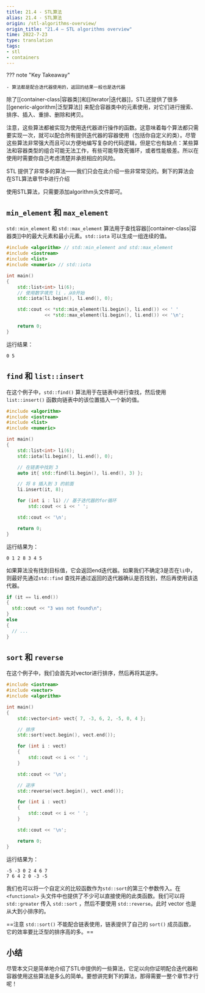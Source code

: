 ```yaml
---
title: 21.4 - STL算法
alias: 21.4 - STL算法
origin: /stl-algorithms-overview/
origin_title: "21.4 — STL algorithms overview"
time: 2022-7-23
type: translation
tags:
- stl
- containers
---
```


??? note "Key Takeaway"

	- 算法都是配合迭代器使用的，返回的结果一般也是迭代器


除了[[container-class|容器类]]和[[iterator|迭代器]]，STL还提供了很多[[generic-algorithm|泛型算法]] 来配合容器类中的元素使用，对它们进行搜索、排序、插入、重排、删除和拷贝。

注意，这些算法都被实现为使用迭代器进行操作的函数。这意味着每个算法都只需要实现一次，就可以配合所有提供迭代器的容器使用（包括你自定义的类）。尽管这些算法非常强大而且可以方便地编写复杂的代码逻辑，但是它也有缺点：某些算法和容器类型的组合可能无法工作，有些可能导致死循环，或者性能极差。所以在使用时需要你自己考虑清楚并承担相应的风险。

STL 提供了非常多的算法——我们只会在此介绍一些非常常见的。剩下的算法会在STL算法章节中进行介绍

使用STL算法，只需要添加algorithm头文件即可。

## `min_element` 和 `max_element`

`std::min_element` 和 `std::max_element` 算法用于查找容器[[container-class|容器类]]中的最大元素和最小元素。`std::iota` 可以生成一组连续的值。

```cpp
#include <algorithm> // std::min_element and std::max_element
#include <iostream>
#include <list>
#include <numeric> // std::iota

int main()
{
    std::list<int> li(6);
    // 使用数字填充 li ，从0开始
    std::iota(li.begin(), li.end(), 0);

    std::cout << *std::min_element(li.begin(), li.end()) << ' '
              << *std::max_element(li.begin(), li.end()) << '\n';

    return 0;
}
```

运行结果：

```
0 5
```

## `find` 和 `list::insert`

在这个例子中，`std::find()` 算法用于在链表中进行查找，然后使用 `list::insert()` 函数向链表中的该位置插入一个新的值。

```cpp
#include <algorithm>
#include <iostream>
#include <list>
#include <numeric>

int main()
{
    std::list<int> li(6);
    std::iota(li.begin(), li.end(), 0);

    // 在链表中找到 3 
    auto it{ std::find(li.begin(), li.end(), 3) };

    // 将 8 插入到 3 的前面
    li.insert(it, 8);

    for (int i : li) // 基于迭代器的for循环
        std::cout << i << ' ';

    std::cout << '\n';

    return 0;
}
```

运行结果为：

```
0 1 2 8 3 4 5
```

如果算法没有找到目标值，它会返回end迭代器。如果我们不确定3是否在`li`中，则最好先通过`std::find` 查找并通过返回的迭代器确认是否找到，然后再使用该迭代器。

```cpp
if (it == li.end())
{
  std::cout << "3 was not found\n";
}
else
{
  // ...
}
```

## `sort` 和 `reverse`

在这个例子中，我们会首先对vector进行排序，然后再将其逆序。

```cpp
#include <iostream>
#include <vector>
#include <algorithm>

int main()
{
    std::vector<int> vect{ 7, -3, 6, 2, -5, 0, 4 };

    // 排序
    std::sort(vect.begin(), vect.end());

    for (int i : vect)
    {
        std::cout << i << ' ';
    }

    std::cout << '\n';

    // 逆序
    std::reverse(vect.begin(), vect.end());

    for (int i : vect)
    {
        std::cout << i << ' ';
    }

    std::cout << '\n';

    return 0;
}
```

运行结果为：

```
-5 -3 0 2 4 6 7
7 6 4 2 0 -3 -5
```

我们也可以将一个自定义的比较函数作为`std::sort`的第三个参数传入。在`<functional>` 头文件中也提供了不少可以直接使用的此类函数。我们可以将`std::greater` 传入 `std::sort` ，然后不要使用 `std::reverse`。此时 vector 也是从大到小排序的。

==注意 `std::sort()` 不能配合链表使用，链表提供了自己的 `sort()` 成员函数，它的效率要比泛型的排序高的多。==

## 小结

尽管本文只是简单地介绍了STL中提供的一些算法，它足以向你证明配合迭代器和容器使用这些算法是多么的简单。要想讲完剩下的算法，那得需要一整个章节才行呢！